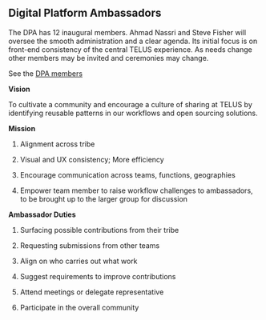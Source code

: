 ## Digital Platform Ambassadors
 
The DPA has 12 inaugural members. Ahmad Nassri and Steve Fisher will oversee the smooth administration and a clear agenda. Its initial focus is on front-end consistency of the central TELUS experience. As needs change other members may be invited and ceremonies may change.

See the [DPA members](https://github.com/orgs/telus/teams/dpa-developers)

  

**Vision**

To cultivate a community and encourage a culture of sharing at TELUS by identifying reusable patterns in our workflows and open sourcing solutions.

  

**Mission**

1. Alignment across tribe

2. Visual and UX consistency; More efficiency

3. Encourage communication across teams, functions, geographies

4. Empower team member to raise workflow challenges to ambassadors, to be brought up to the larger group for discussion

  

**Ambassador Duties**

  

1. Surfacing possible contributions from their tribe

2. Requesting submissions from other teams

3. Align on who carries out what work

4. Suggest requirements to improve contributions

5. Attend meetings or delegate representative

6. Participate in the overall community
